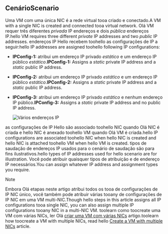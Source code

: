 ## <a name="scenario"></a><span data-ttu-id="c7623-101">Cenário</span><span class="sxs-lookup"><span data-stu-id="c7623-101">Scenario</span></span>
<span data-ttu-id="c7623-102">Uma VM com uma única NIC é a rede virtual tooa criado e conectado.</span><span class="sxs-lookup"><span data-stu-id="c7623-102">A VM with a single NIC is created and connected tooa virtual network.</span></span> <span data-ttu-id="c7623-103">Olá VM requer três diferentes *privada* IP endereços e dois *pública* endereços IP.</span><span class="sxs-lookup"><span data-stu-id="c7623-103">hello VM requires three different *private* IP addresses and two *public* IP addresses.</span></span> <span data-ttu-id="c7623-104">endereços IP Hello recebem toohello as configurações de IP a seguir:</span><span class="sxs-lookup"><span data-stu-id="c7623-104">hello IP addresses are assigned toohello following IP configurations:</span></span>

* <span data-ttu-id="c7623-105">**IPConfig-1:** atribui um endereço IP privado *estático* e um endereço IP público *estático*.</span><span class="sxs-lookup"><span data-stu-id="c7623-105">**IPConfig-1:** Assigns a *static* private IP address and a *static* public IP address.</span></span>
* <span data-ttu-id="c7623-106">**IPConfig-2:** atribui um endereço IP privado *estático* e um endereço IP público *estático*.</span><span class="sxs-lookup"><span data-stu-id="c7623-106">**IPConfig-2:** Assigns a *static* private IP address and a *static* public IP address.</span></span>
* <span data-ttu-id="c7623-107">**IPConfig-3:** atribui um endereço IP privado *estático* e nenhum endereço IP público.</span><span class="sxs-lookup"><span data-stu-id="c7623-107">**IPConfig-3:** Assigns a *static* private IP address and no public IP address.</span></span>
  
    ![Vários endereços IP](./media/virtual-network-multiple-ip-addresses-scenario/multiple-ipconfigs.png)

<span data-ttu-id="c7623-109">as configurações de IP Hello são associado toohello NIC quando Olá NIC é criada e hello NIC é anexado toohello VM quando Olá VM é criada.</span><span class="sxs-lookup"><span data-stu-id="c7623-109">hello IP configurations are associated toohello NIC when hello NIC is created and hello NIC is attached toohello VM when hello VM is created.</span></span> <span data-ttu-id="c7623-110">tipos de saudação de endereços IP usados para o cenário de saudação são para fins ilustrativos.</span><span class="sxs-lookup"><span data-stu-id="c7623-110">hello types of IP addresses used for hello scenario are for illustration.</span></span> <span data-ttu-id="c7623-111">Você pode atribuir quaisquer tipos de atribuição e de endereço IP necessários.</span><span class="sxs-lookup"><span data-stu-id="c7623-111">You can assign whatever IP address and assignment types you require.</span></span>

> [!NOTE]
> <span data-ttu-id="c7623-112">Embora Olá etapas neste artigo atribui todos os tooa de configurações de IP NIC único, você também pode atribuir várias tooany de configurações de IP NIC em uma VM multi-NIC.</span><span class="sxs-lookup"><span data-stu-id="c7623-112">Though hello steps in this article assigns all IP configurations tooa single NIC, you can also assign multiple IP configurations tooany NIC in a multi-NIC VM.</span></span> <span data-ttu-id="c7623-113">toolearn como toocreate uma VM com várias NICs, ler Olá [criar uma VM com várias NICs](../articles/virtual-network/virtual-network-deploy-multinic-arm-ps.md) artigo.</span><span class="sxs-lookup"><span data-stu-id="c7623-113">toolearn how toocreate a VM with multiple NICs, read hello [Create a VM with multiple NICs](../articles/virtual-network/virtual-network-deploy-multinic-arm-ps.md) article.</span></span>
